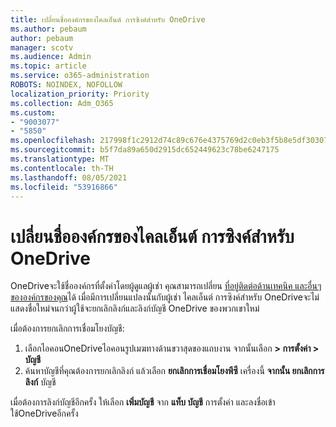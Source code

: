 ```yaml
---
title: เปลี่ยนชื่อองค์กรของไคลเอ็นต์ การซิงค์สําหรับ OneDrive
ms.author: pebaum
author: pebaum
manager: scotv
ms.audience: Admin
ms.topic: article
ms.service: o365-administration
ROBOTS: NOINDEX, NOFOLLOW
localization_priority: Priority
ms.collection: Adm_O365
ms.custom:
- "9003077"
- "5850"
ms.openlocfilehash: 217998f1c2912d74c89c676e4375769d2c0eb3f5b8e5df303071bc3c51ef74d5
ms.sourcegitcommit: b5f7da89a650d2915dc652449623c78be6247175
ms.translationtype: MT
ms.contentlocale: th-TH
ms.lasthandoff: 08/05/2021
ms.locfileid: "53916866"
---
```

# <a name="change-the-organization-name-for-the-onedrive-sync-client"></a>เปลี่ยนชื่อองค์กรของไคลเอ็นต์ การซิงค์สําหรับ OneDrive

OneDriveจะใช้ชื่อองค์กรที่ตั้งค่าโดยผู้ดูแลผู้เช่า  คุณสามารถเปลี่ยน [ที่อยู่ติดต่อด้านเทคนิค และอื่นๆ ขององค์กรของคุณ](https://docs.microsoft.com/microsoft-365/admin/manage/change-address-contact-and-more)ได้ เมื่อมีการเปลี่ยนแปลงนั้นกับผู้เช่า ไคลเอ็นต์ การซิงค์สําหรับ OneDriveจะไม่แสดงชื่อใหม่จนกว่าผู้ใช้จะยกเลิกลิงก์และลิงก์บัญชี OneDrive ของพวกเขาใหม่

เมื่อต้องการยกเลิกการเชื่อมโยงบัญชี:

1. เลือกไอคอนOneDriveไอคอนรูปเมฆทางด้านขวาสุดของแถบงาน จากนั้นเลือก **> การตั้งค่า > บัญชี**
2. ค้นหาบัญชีที่คุณต้องการยกเลิกลิงก์ แล้วเลือก  **ยกเลิกการเชื่อมโยงพีซี** เครื่องนี้  **จากนั้น ยกเลิกการลิงก์** บัญชี

เมื่อต้องการลิงก์บัญชีอีกครั้ง ให้เลือก **เพิ่มบัญชี** จาก **แท็บ บัญชี** การตั้งค่า และลงชื่อเข้าใช้OneDriveอีกครั้ง